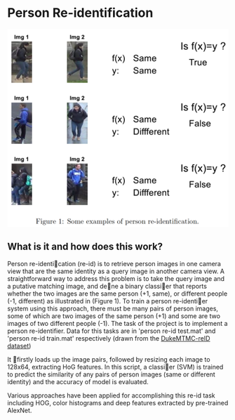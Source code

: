 # Person Re-identification

![example](example.png)

## What is it and how does this work?
Person re-identication (re-id) is to retrieve person images in one camera view that are the same identity
as a query image in another camera view. A straightforward way to address this problem is to take the
query image and a putative matching image, and dene a binary classier that reports whether the two
images are the same person (+1, same), or different people (-1, different) as illustrated in (Figure 1). To
train a person re-identier system using this approach, there must be many pairs of person images, some
of which are two images of the same person (+1) and some are two images of two different people (-1).
The task of the project is to implement a person re-identifier. Data for this tasks are in 'person re-id test.mat' and 'person re-id train.mat' respectively (drawn from the [DukeMTMC-reID dataset](https://github.com/layumi/DukeMTMC-reID_evaluation))

It firstly loads up the image pairs, followed by resizing each image to 128x64, extracting HoG features. In this script, a classier (SVM) is trained to predict the similarity of any pairs of person images (same or different identity) and the accuracy of model is evaluated.

Various approaches have been applied for accomplishing this re-id task including HOG, color histograms and deep features extracted by pre-trained AlexNet.